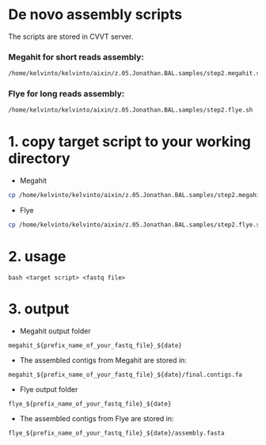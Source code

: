 # De novo assembly scripts
The scripts are stored in CVVT server.

### Megahit for short reads assembly:

```bash
/home/kelvinto/kelvinto/aixin/z.05.Jonathan.BAL.samples/step2.megahit.sh
```

### Flye for long reads assembly:

```bash
/home/kelvinto/kelvinto/aixin/z.05.Jonathan.BAL.samples/step2.flye.sh
```

# 1. copy target script to your working directory
- Megahit
```bash
cp /home/kelvinto/kelvinto/aixin/z.05.Jonathan.BAL.samples/step2.megahit.sh <your working directory>
```
- Flye
```bash
cp /home/kelvinto/kelvinto/aixin/z.05.Jonathan.BAL.samples/step2.flye.sh <your working directory>
```

# 2. usage
```
bash <target script> <fastq file>
```

# 3. output
- Megahit output folder
```
megahit_${prefix_name_of_your_fastq_file}_${date}
```
- The assembled contigs from Megahit are stored in:
```
megahit_${prefix_name_of_your_fastq_file}_${date}/final.contigs.fa
```

- Flye output folder
```
flye_${prefix_name_of_your_fastq_file}_${date}
```
- The assembled contigs from Flye are stored in:
```
flye_${prefix_name_of_your_fastq_file}_${date}/assembly.fasta
```
